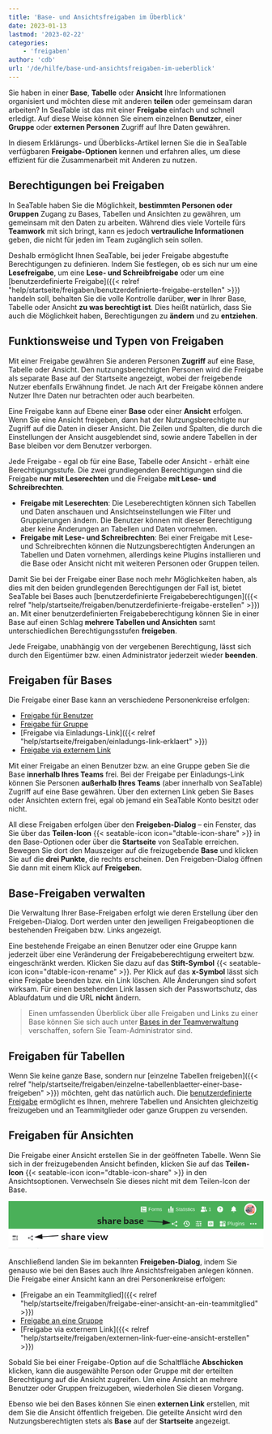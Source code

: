 ```yaml
---
title: 'Base- und Ansichtsfreigaben im Überblick'
date: 2023-01-13
lastmod: '2023-02-22'
categories:
    - 'freigaben'
author: 'cdb'
url: '/de/hilfe/base-und-ansichtsfreigaben-im-ueberblick'
---
```


Sie haben in einer **Base**, **Tabelle** oder **Ansicht** Ihre Informationen organisiert und möchten diese mit anderen **teilen** oder gemeinsam daran arbeiten? In SeaTable ist das mit einer **Freigabe** einfach und schnell erledigt. Auf diese Weise können Sie einem einzelnen **Benutzer**, einer **Gruppe** oder **externen Personen** Zugriff auf Ihre Daten gewähren.

In diesem Erklärungs- und Überblicks-Artikel lernen Sie die in SeaTable verfügbaren **Freigabe-Optionen** kennen und erfahren alles, um diese effizient für die Zusammenarbeit mit Anderen zu nutzen.

## Berechtigungen bei Freigaben

In SeaTable haben Sie die Möglichkeit, **bestimmten Personen oder Gruppen** Zugang zu Bases, Tabellen und Ansichten zu gewähren, um gemeinsam mit den Daten zu arbeiten. Während dies viele Vorteile fürs **Teamwork** mit sich bringt, kann es jedoch **vertrauliche Informationen** geben, die nicht für jeden im Team zugänglich sein sollen.

Deshalb ermöglicht Ihnen SeaTable, bei jeder Freigabe abgestufte Berechtigungen zu definieren. Indem Sie festlegen, ob es sich nur um eine **Lesefreigabe**, um eine **Lese- und Schreibfreigabe** oder um eine [benutzerdefinierte Freigabe]({{< relref "help/startseite/freigaben/benutzerdefinierte-freigabe-erstellen" >}}) handeln soll, behalten Sie die volle Kontrolle darüber, **wer** in Ihrer Base, Tabelle oder Ansicht **zu was berechtigt ist**. Dies heißt natürlich, dass Sie auch die Möglichkeit haben, Berechtigungen zu **ändern** und zu **entziehen**.

## Funktionsweise und Typen von Freigaben

Mit einer Freigabe gewähren Sie anderen Personen **Zugriff** auf eine Base, Tabelle oder Ansicht. Den nutzungsberechtigten Personen wird die Freigabe als separate Base auf der Startseite angezeigt, wobei der freigebende Nutzer ebenfalls Erwähnung findet. Je nach Art der Freigabe können andere Nutzer Ihre Daten nur betrachten oder auch bearbeiten.

Eine Freigabe kann auf Ebene einer **Base** oder einer **Ansicht** erfolgen. Wenn Sie eine Ansicht freigeben, dann hat der Nutzungsberechtigte nur Zugriff auf die Daten in dieser Ansicht. Die Zeilen und Spalten, die durch die Einstellungen der Ansicht ausgeblendet sind, sowie andere Tabellen in der Base bleiben vor dem Benutzer verborgen.

Jede Freigabe - egal ob für eine Base, Tabelle oder Ansicht - erhält eine Berechtigungsstufe. Die zwei grundlegenden Berechtigungen sind die Freigabe **nur mit Leserechten** und die Freigabe **mit Lese- und Schreibrechten**.

- **Freigabe mit Leserechten**: Die Leseberechtigten können sich Tabellen und Daten anschauen und Ansichtseinstellungen wie Filter und Gruppierungen ändern. Die Benutzer können mit dieser Berechtigung aber keine Änderungen an Tabellen und Daten vornehmen.
- **Freigabe mit Lese- und Schreibrechten**: Bei einer Freigabe mit Lese- und Schreibrechten können die Nutzungsberechtigten Änderungen an Tabellen und Daten vornehmen, allerdings keine Plugins installieren und die Base oder Ansicht nicht mit weiteren Personen oder Gruppen teilen.

Damit Sie bei der Freigabe einer Base noch mehr Möglichkeiten haben, als dies mit den beiden grundlegenden Berechtigungen der Fall ist, bietet SeaTable bei Bases auch [benutzerdefinierte Freigabeberechtigungen]({{< relref "help/startseite/freigaben/benutzerdefinierte-freigabe-erstellen" >}}) an. Mit einer benutzerdefinierten Freigabeberechtigung können Sie in einer Base auf einen Schlag **mehrere Tabellen und Ansichten** samt unterschiedlichen Berechtigungsstufen **freigeben**.

Jede Freigabe, unabhängig von der vergebenen Berechtigung, lässt sich durch den Eigentümer bzw. einen Administrator jederzeit wieder **beenden**.

## Freigaben für Bases

Die Freigabe einer Base kann an verschiedene Personenkreise erfolgen:

- [Freigabe für Benutzer](https://seatable.io/docs/freigabelinks/anlegen-einer-benutzerfreigabe/)
- [Freigabe für Gruppe](https://seatable.io/docs/freigabelinks/freigabe-einer-base-an-eine-gruppe/)
- [Freigabe via Einladungs-Link]({{< relref "help/startseite/freigaben/einladungs-link-erklaert" >}})
- [Freigabe via externem Link](https://seatable.io/docs/freigabelinks/externer-link-erklaert/)

Mit einer Freigabe an einen Benutzer bzw. an eine Gruppe geben Sie die Base **innerhalb Ihres Teams** frei. Bei der Freigabe per Einladungs-Link können Sie Personen **außerhalb Ihres Teams** (aber innerhalb von SeaTable) Zugriff auf eine Base gewähren. Über den externen Link geben Sie Bases oder Ansichten extern frei, egal ob jemand ein SeaTable Konto besitzt oder nicht.

All diese Freigaben erfolgen über den **Freigeben-Dialog** – ein Fenster, das Sie über das **Teilen-Icon** {{< seatable-icon icon="dtable-icon-share" >}} in den Base-Optionen oder über die **Startseite** von SeaTable erreichen. Bewegen Sie dort den Mauszeiger auf die freizugebende **Base** und klicken Sie auf die **drei Punkte**, die rechts erscheinen. Den Freigeben-Dialog öffnen Sie dann mit einem Klick auf **Freigeben**.

## Base-Freigaben verwalten

Die Verwaltung Ihrer Base-Freigaben erfolgt wie deren Erstellung über den Freigeben-Dialog. Dort werden unter den jeweiligen Freigabeoptionen die bestehenden Freigaben bzw. Links angezeigt.

Eine bestehende Freigabe an einen Benutzer oder eine Gruppe kann jederzeit über eine Veränderung der Freigabeberechtigung erweitert bzw. eingeschränkt werden. Klicken Sie dazu auf das **Stift-Symbol** {{< seatable-icon icon="dtable-icon-rename" >}}. Per Klick auf das **x-Symbol** lässt sich eine Freigabe beenden bzw. ein Link löschen. Alle Änderungen sind sofort wirksam. Für einen bestehenden Link lassen sich der Passwortschutz, das Ablaufdatum und die URL **nicht** ändern.

> Einen umfassenden Überblick über alle Freigaben und Links zu einer Base können Sie sich auch unter [Bases in der Teamverwaltung](https://seatable.io/docs/teamverwaltung/bases-in-der-teamverwaltung/) verschaffen, sofern Sie Team-Administrator sind.

## Freigaben für Tabellen

Wenn Sie keine ganze Base, sondern nur [einzelne Tabellen freigeben]({{< relref "help/startseite/freigaben/einzelne-tabellenblaetter-einer-base-freigeben" >}}) möchten, geht das natürlich auch. Die [benutzerdefinierte Freigabe](https://seatable.io/docs/berechtigungen/benutzerdefinierte-freigabe-erstellen/) ermöglicht es Ihnen, mehrere Tabellen und Ansichten gleichzeitig freizugeben und an Teammitglieder oder ganze Gruppen zu versenden.

## Freigaben für Ansichten

Die Freigabe einer Ansicht erstellen Sie in der geöffneten Tabelle. Wenn Sie sich in der freizugebenden Ansicht befinden, klicken Sie auf das **Teilen-Icon** {{< seatable-icon icon="dtable-icon-share" >}} in den Ansichtsoptionen. Verwechseln Sie dieses nicht mit dem Teilen-Icon der Base.

![Sharing-Icons in einer Base](images/share-icons-new-1.png)

Anschließend landen Sie im bekannten **Freigeben-Dialog**, indem Sie genauso wie bei den Bases auch Ihre Ansichtsfreigaben anlegen können. Die Freigabe einer Ansicht kann an drei Personenkreise erfolgen:

- [Freigabe an ein Teammitglied]({{< relref "help/startseite/freigaben/freigabe-einer-ansicht-an-ein-teammitglied" >}})
- [Freigabe an eine Gruppe](https://seatable.io/docs/ansichtsfreigaben/freigabe-einer-ansicht-an-eine-gruppe/)
- [Freigabe via externem Link]({{< relref "help/startseite/freigaben/externen-link-fuer-eine-ansicht-erstellen" >}})

Sobald Sie bei einer Freigabe-Option auf die Schaltfläche **Abschicken** klicken, kann die ausgewählte Person oder Gruppe mit der erteilten Berechtigung auf die Ansicht zugreifen. Um eine Ansicht an mehrere Benutzer oder Gruppen freizugeben, wiederholen Sie diesen Vorgang.

Ebenso wie bei den Bases können Sie einen **externen Link** erstellen, mit dem Sie die Ansicht öffentlich freigeben. Die geteilte Ansicht wird den Nutzungsberechtigten stets als **Base** auf der **Startseite** angezeigt.

